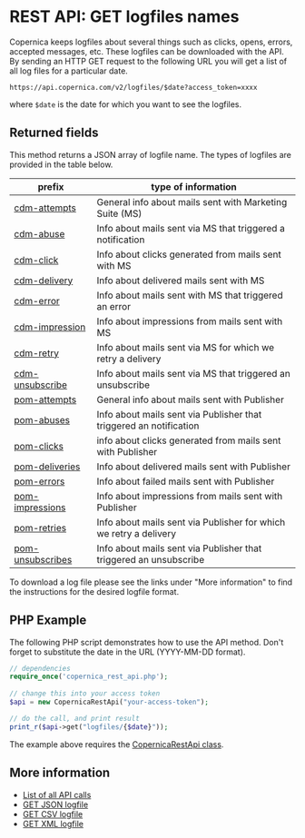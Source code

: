 # REST API: GET logfiles names

Copernica keeps logfiles about several things such as clicks, opens, errors, 
accepted messages, etc. These logfiles can be downloaded with the API.
By sending an HTTP GET request to the following URL you will get a list of
all log files for a particular date.

`https://api.copernica.com/v2/logfiles/$date?access_token=xxxx`

where `$date` is the date for which you want to see the logfiles.

## Returned fields

This method returns a JSON array of logfile name. The types of logfiles
are provided in the table below. 

| prefix                                            | type of information                                                |
| --------------------------------------------------|--------------------------------------------------------------------|
| [cdm-attempts](rest-cdm-attempts-logfile)         | General info about mails sent with Marketing Suite (MS)            |
| [cdm-abuse](rest-cdm-abuse-logfile)               | Info about mails sent via MS that triggered a notification         |
| [cdm-click](rest-cdm-click-logfile)               | Info about clicks generated from mails sent with MS                |
| [cdm-delivery](rest-cdm-delivery-logfile)         | Info about delivered mails sent with MS                            |
| [cdm-error](rest-cdm-error-logfile)               | Info about mails sent with MS that triggered an error              |
| [cdm-impression](rest-cdm-impression-logfile)     | Info about impressions from mails sent with MS                     |
| [cdm-retry](rest-cdm-retry-logfile)               | Info about mails sent via MS for which we retry a delivery         |
| [cdm-unsubscribe](rest-cdm-unsubscribe-logfile)   | Info about mails sent via MS that triggered an unsubscribe         |
| [pom-attempts](rest-pom-attempts-logfile)         | General info about mails sent with Publisher                       |
| [pom-abuses](rest-pom-abuses-logfile)             | Info about mails sent via Publisher that triggered an notification |
| [pom-clicks](rest-pom-clicks-logfile)             | info about clicks generated from mails sent with Publisher         |
| [pom-deliveries](rest-pom-deliveries-logfile)     | Info about delivered mails sent with Publisher                     |
| [pom-errors](rest-pom-errors-logfile)             | Info about failed mails sent with Publisher                        |
| [pom-impressions](rest-pom-impressions-logfile)   | Info about impressions from mails sent with Publisher              |
| [pom-retries](rest-pom-retries-logfile)           | Info about mails sent via Publisher for which we retry a delivery  |
| [pom-unsubscribes](rest-pom-unsubscribes-logfile) | Info about mails sent via Publisher that triggered an unsubscribe  |

To download a log file please see the links under "More information" to 
find the instructions for the desired logfile format.

## PHP Example

The following PHP script demonstrates how to use the API method. Don't forget 
to substitute the date in the URL (YYYY-MM-DD format).

```php
// dependencies
require_once('copernica_rest_api.php');
    
// change this into your access token
$api = new CopernicaRestApi("your-access-token");

// do the call, and print result
print_r($api->get("logfiles/{$date}"));
```

The example above requires the [CopernicaRestApi class](rest-php).

## More information

* [List of all API calls](./rest-api.md)
* [GET JSON logfile](rest-get-logfiles-json)
* [GET CSV logfile](rest-get-logfiles-csv)
* [GET XML logfile](rest-get-logfiles-xml)
